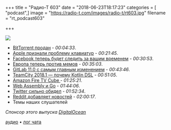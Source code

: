 +++
title = "Радио-Т 603"
date = "2018-06-23T18:17:23"
categories = [ "podcast",]
image = "https://radio-t.com/images/radio-t/rt603.jpg"
filename = "rt_podcast603"

+++

![](https://radio-t.com/images/radio-t/rt603.jpg)

- [BitTorrent продан](https://variety.com/2018/digital/news/bittorrent-acquisition-tron-justin-sun-1202841793/) - *00:04:33*.
- [Apple признали проблему клавиатур](https://www.theverge.com/circuitbreaker/2018/6/22/17495326/apple-macbook-pro-faulty-keyboard-repair-program-admits-issues) - *00:21:45*.
- [Facebook теперь будет следить за вашим временем](https://www.digitaltrends.com/news/facebook-time-managment/) - *00:30:53*.
- [Европа теперь против мемов](http://www.wired.co.uk/article/eu-meme-war-article-13-regulation) - *00:35:03*.
- [GitLab 11.0 с самым главным изменением](https://about.gitlab.com/2018/06/22/gitlab-11-0-released/) - *00:43:46*.
- [TeamCity 2018.1 — почему Kotlin DSL](https://blog.jetbrains.com/teamcity/2018/06/teamcity-2018-1-released-revamped-kotlin-dsl-read-only-server-new-docker-runner-and-bundled-s3-integration/) - *00:51:05*.
- [Amazon Fire TV Cube ](https://9to5toys.com/2018/06/22/amazon-fire-tv-cube-review/) - *01:25:21*.
- [Web Assembly и Go](https://brianketelsen.com/web-assembly-and-go-a-look-to-the-future/) - *01:44:06*.
- [Twitter сильно обидел](https://techcrunch.com/2018/06/21/twitter-smytes-customers/) - *01:52:34*.
- [Reddit добавляет новостей](https://www.engadget.com/2018/06/22/reddit-news-tab-ios-app-desktop/) - *02:00:17*.
- Темы наших слушателей

*Спонсор этого выпуска [DigitalOcean](https://www.digitalocean.com)*


[аудио](https://cdn.radio-t.com/rt_podcast603.mp3) • [лог чата](http://chat.radio-t.com/logs/radio-t-603.html)
<audio src="https://cdn.radio-t.com/rt_podcast603.mp3" preload="none"></audio>
